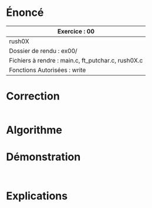 # Énoncé

| Exercice : 00                                      |
| -------------------------------------------------- |
| rush0X                                             |
| Dossier de rendu : ex00/                           |
| Fichiers à rendre : main.c, ft_putchar.c, rush0X.c |
| Fonctions Autorisées : write                       |

# Correction

```C

```
# Algorithme

# Démonstration

```C

```

```

```
# Explications

